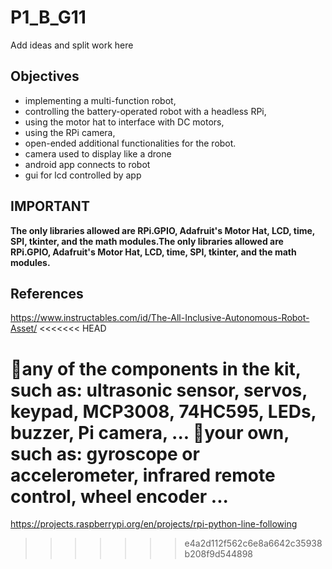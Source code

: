 # P1_B_G11

Add ideas and split work here

## Objectives 
- implementing a multi-function robot,
- controlling the battery-operated robot with a headless RPi,
- using the motor hat to interface with DC motors,
- using the RPi camera,
- open-ended additional functionalities for the robot.
- camera used to display like a drone
- android app connects to robot
- gui for lcd controlled by app

## IMPORTANT
**The only libraries allowed are RPi.GPIO, Adafruit's Motor Hat, LCD, time, SPI, tkinter, and the math modules.The only libraries allowed are RPi.GPIO, Adafruit's Motor Hat, LCD, time, SPI, tkinter, and the math modules.**

## References
https://www.instructables.com/id/The-All-Inclusive-Autonomous-Robot-Asset/
<<<<<<< HEAD

any of the components in the kit, such as: ultrasonic sensor, servos, keypad, MCP3008, 74HC595, LEDs, buzzer, Pi camera, ... your own, such as: gyroscope or accelerometer, infrared remote control, wheel encoder ...
=======
https://projects.raspberrypi.org/en/projects/rpi-python-line-following
>>>>>>> e4a2d112f562c6e8a6642c35938b208f9d544898
